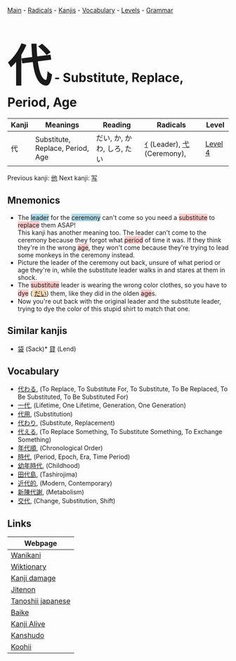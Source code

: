 <style> bigfont {font-size: 100px}</style>
[Main](../index.md) -
[Radicals](../radicals.md) -
[Kanjis](../kanjis.md) -
[Vocabulary](../vocabulary.md) -
[Levels](../levels.md) -
[Grammar](../grammar.md)
# <bigfont> 代</bigfont> - Substitute, Replace, Period, Age 

| Kanji | Meanings | Reading | Radicals | Level |
| --- | --- | --- | --- | --- |
| 代 | Substitute, Replace, Period, Age | だい, か, かわ, しろ, たい | [ｲ](../radicals/ｲ.md) (Leader), [弋](../radicals/弋.md) (Ceremony),  | [Level 4](../levels/wk_level4.md) |

Previous kanji: [他](他.md) Next kanji: [写](写.md) 

## Mnemonics
 * The <span style="background-color:#ADD8E6"> leader</span> for the <span style="background-color:#ADD8E6"> ceremony</span> can't come so you need a <span style="background-color:#ffcccb"> substitute</span> to <span style="background-color:#ffcccb"> replace</span> them ASAP!<br />This kanji has another meaning too. The leader can't come to the ceremony because they forgot what <span style="background-color:#ffcccb"> period</span> of time it was. If they think they're in the wrong <span style="background-color:#ffcccb"> age</span>, they won't come because they're trying to lead some monkeys in the ceremony instead.
* Picture the leader of the ceremony out back, unsure of what period or age they're in, while the substitute leader walks in and stares at them in shock.
* The <span style="background-color:#ffcccb"> substitute</span> leader is wearing the wrong color clothes, so you have to <span style="background-color:#ffcccb"> dye</span> (<span style="background-color:#fed8b1"> [だい](https://jisho.org/search/だい)</span>) them, like they did in the olden <span style="background-color:#ffcccb"> age</span>s.
* Now you're out back with the original leader and the substitute leader, trying to dye the color of this stupid shirt to match that one.


## Similar kanjis
 * [袋](袋.md) (Sack)* [貸](貸.md) (Lend)


## Vocabulary
 * [代わる](../vocabulary/代.md), (To Replace, To Substitute For, To Substitute, To Be Replaced, To Be Substituted, To Be Substituted For)
* [一代](../vocabulary/代.md), (Lifetime, One Lifetime, Generation, One Generation)
* [代用](../vocabulary/代.md), (Substitution)
* [代わり](../vocabulary/代.md), (Substitute, Replacement)
* [代える](../vocabulary/代.md), (To Replace Something, To Substitute Something, To Exchange Something)
* [年代順](../vocabulary/代.md), (Chronological Order)
* [時代](../vocabulary/代.md), (Period, Epoch, Era, Time Period)
* [幼年時代](../vocabulary/代.md), (Childhood)
* [田代島](../vocabulary/代.md), (Tashirojima)
* [近代的](../vocabulary/代.md), (Modern, Contemporary)
* [新陳代謝](../vocabulary/代.md), (Metabolism)
* [交代](../vocabulary/代.md), (Change, Substitution, Shift)



## Links 

| Webpage |
| --- |
| [Wanikani          ](https://www.wanikani.com/kanji/代) |
| [Wiktionary        ](https://en.wiktionary.org/wiki/代) |
| [Kanji damage      ](http://www.kanjidamage.com/kanji/search?utf8=✓&q=代) |
| [Jitenon           ](https://jitenon.com/kanji/代) |
| [Tanoshii japanese ](https://www.tanoshiijapanese.com/dictionary/kanji.cfm?k=代) |
| [Baike             ](https://baike.baidu.com/item/代) |
| [Kanji Alive       ](https://app.kanjialive.com/代) |
| [Kanshudo          ](https://www.kanshudo.com/searchmn?q=代) |
| [Koohii            ](https://kanji.koohii.com/study/kanji/代) |
